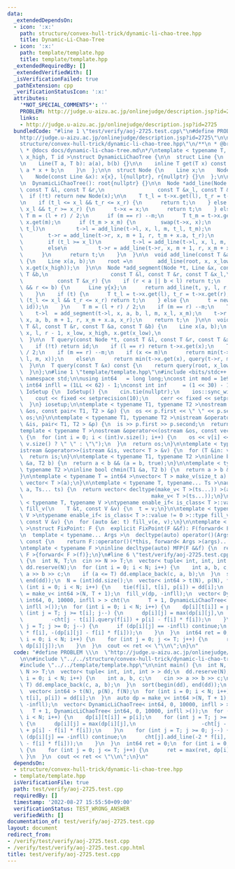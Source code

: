 ```yaml
---
data:
  _extendedDependsOn:
  - icon: ':x:'
    path: structure/convex-hull-trick/dynamic-li-chao-tree.hpp
    title: Dynamic-Li-Chao-Tree
  - icon: ':x:'
    path: template/template.hpp
    title: template/template.hpp
  _extendedRequiredBy: []
  _extendedVerifiedWith: []
  _isVerificationFailed: true
  _pathExtension: cpp
  _verificationStatusIcon: ':x:'
  attributes:
    '*NOT_SPECIAL_COMMENTS*': ''
    PROBLEM: http://judge.u-aizu.ac.jp/onlinejudge/description.jsp?id=2725
    links:
    - http://judge.u-aizu.ac.jp/onlinejudge/description.jsp?id=2725
  bundledCode: "#line 1 \"test/verify/aoj-2725.test.cpp\"\n#define PROBLEM \\\n  \"\
    http://judge.u-aizu.ac.jp/onlinejudge/description.jsp?id=2725\"\n\n#line 1 \"\
    structure/convex-hull-trick/dynamic-li-chao-tree.hpp\"\n/**\n * @brief Dynamic-Li-Chao-Tree\n\
    \ * @docs docs/dynamic-li-chao-tree.md\n*/\ntemplate < typename T, T x_low, T\
    \ x_high, T id >\nstruct DynamicLiChaoTree {\n\n  struct Line {\n    T a, b;\n\
    \n    Line(T a, T b): a(a), b(b) {}\n\n    inline T get(T x) const {\n      return\
    \ a * x + b;\n    }\n  };\n\n  struct Node {\n    Line x;\n    Node *l, *r;\n\n\
    \    Node(const Line &x): x{x}, l{nullptr}, r{nullptr} {}\n  };\n\n  Node *root;\n\
    \n  DynamicLiChaoTree(): root{nullptr} {}\n\n  Node *add_line(Node *t, Line &x,\
    \ const T &l, const T &r,\n                 const T &x_l, const T &x_r) {\n  \
    \  if (!t) return new Node(x);\n\n    T t_l = t->x.get(l), t_r = t->x.get(r);\n\
    \n    if (t_l <= x_l && t_r <= x_r) {\n      return t;\n    } else if (t_l >=\
    \ x_l && t_r >= x_r) {\n      t->x = x;\n      return t;\n    } else {\n     \
    \ T m = (l + r) / 2;\n      if (m == r) --m;\n      T t_m = t->x.get(m), x_m =\
    \ x.get(m);\n      if (t_m > x_m) {\n        swap(t->x, x);\n        if (x_l >=\
    \ t_l)\n          t->l = add_line(t->l, x, l, m, t_l, t_m);\n        else\n  \
    \        t->r = add_line(t->r, x, m + 1, r, t_m + x.a, t_r);\n      } else {\n\
    \        if (t_l >= x_l)\n          t->l = add_line(t->l, x, l, m, x_l, x_m);\n\
    \        else\n          t->r = add_line(t->r, x, m + 1, r, x_m + x.a, x_r);\n\
    \      }\n      return t;\n    }\n  }\n\n  void add_line(const T &a, const T &b)\
    \ {\n    Line x(a, b);\n    root =\n        add_line(root, x, x_low, x_high, x.get(x_low),\
    \ x.get(x_high));\n  }\n\n  Node *add_segment(Node *t, Line &x, const T &a, const\
    \ T &b,\n                    const T &l, const T &r, const T &x_l,\n         \
    \           const T &x_r) {\n    if (r < a || b < l) return t;\n    if (a <= l\
    \ && r <= b) {\n      Line y{x};\n      return add_line(t, y, l, r, x_l, x_r);\n\
    \    }\n    if (t) {\n      T t_l = t->x.get(l), t_r = t->x.get(r);\n      if\
    \ (t_l <= x_l && t_r <= x_r) return t;\n    } else {\n      t = new Node(Line(0,\
    \ id));\n    }\n    T m = (l + r) / 2;\n    if (m == r) --m;\n    T x_m = x.get(m);\n\
    \    t->l  = add_segment(t->l, x, a, b, l, m, x_l, x_m);\n    t->r  = add_segment(t->r,\
    \ x, a, b, m + 1, r, x_m + x.a, x_r);\n    return t;\n  }\n\n  void add_segment(const\
    \ T &l, const T &r, const T &a, const T &b) {\n    Line x(a, b);\n    root = add_segment(root,\
    \ x, l, r - 1, x_low, x_high, x.get(x_low),\n                       x.get(x_high));\n\
    \  }\n\n  T query(const Node *t, const T &l, const T &r, const T &x) const {\n\
    \    if (!t) return id;\n    if (l == r) return t->x.get(x);\n    T m = (l + r)\
    \ / 2;\n    if (m == r) --m;\n    if (x <= m)\n      return min(t->x.get(x), query(t->l,\
    \ l, m, x));\n    else\n      return min(t->x.get(x), query(t->r, m + 1, r, x));\n\
    \  }\n\n  T query(const T &x) const {\n    return query(root, x_low, x_high, x);\n\
    \  }\n};\n#line 1 \"template/template.hpp\"\n#include <bits/stdc++.h>\n\nusing\
    \ namespace std;\n\nusing int64   = long long;\nconst int mod = 1e9 + 7;\n\nconst\
    \ int64 infll = (1LL << 62) - 1;\nconst int inf     = (1 << 30) - 1;\n\nstruct\
    \ IoSetup {\n  IoSetup() {\n    cin.tie(nullptr);\n    ios::sync_with_stdio(false);\n\
    \    cout << fixed << setprecision(10);\n    cerr << fixed << setprecision(10);\n\
    \  }\n} iosetup;\n\ntemplate < typename T1, typename T2 >\nostream &operator<<(ostream\
    \ &os, const pair< T1, T2 > &p) {\n  os << p.first << \" \" << p.second;\n  return\
    \ os;\n}\n\ntemplate < typename T1, typename T2 >\nistream &operator>>(istream\
    \ &is, pair< T1, T2 > &p) {\n  is >> p.first >> p.second;\n  return is;\n}\n\n\
    template < typename T >\nostream &operator<<(ostream &os, const vector< T > &v)\
    \ {\n  for (int i = 0; i < (int)v.size(); i++) {\n    os << v[i] << (i + 1 !=\
    \ v.size() ? \" \" : \"\");\n  }\n  return os;\n}\n\ntemplate < typename T >\n\
    istream &operator>>(istream &is, vector< T > &v) {\n  for (T &in: v) is >> in;\n\
    \  return is;\n}\n\ntemplate < typename T1, typename T2 >\ninline bool chmax(T1\
    \ &a, T2 b) {\n  return a < b && (a = b, true);\n}\n\ntemplate < typename T1,\
    \ typename T2 >\ninline bool chmin(T1 &a, T2 b) {\n  return a > b && (a = b, true);\n\
    }\n\ntemplate < typename T = int64 >\nvector< T > make_v(size_t a) {\n  return\
    \ vector< T >(a);\n}\n\ntemplate < typename T, typename... Ts >\nauto make_v(size_t\
    \ a, Ts... ts) {\n  return vector< decltype(make_v< T >(ts...)) >(a,\n       \
    \                                         make_v< T >(ts...));\n}\n\ntemplate\
    \ < typename T, typename V >\ntypename enable_if< is_class< T >::value == 0 >::type\
    \ fill_v(\n    T &t, const V &v) {\n  t = v;\n}\n\ntemplate < typename T, typename\
    \ V >\ntypename enable_if< is_class< T >::value != 0 >::type fill_v(\n    T &t,\
    \ const V &v) {\n  for (auto &e: t) fill_v(e, v);\n}\n\ntemplate < typename F\
    \ >\nstruct FixPoint: F {\n  explicit FixPoint(F &&f): F(forward< F >(f)) {}\n\
    \n  template < typename... Args >\n  decltype(auto) operator()(Args &&...args)\
    \ const {\n    return F::operator()(*this, forward< Args >(args)...);\n  }\n};\n\
    \ntemplate < typename F >\ninline decltype(auto) MFP(F &&f) {\n  return FixPoint<\
    \ F >{forward< F >(f)};\n}\n#line 6 \"test/verify/aoj-2725.test.cpp\"\n\nint main()\
    \ {\n  int N, T;\n  cin >> N >> T;\n  vector< tuple< int, int, int > > dd;\n \
    \ dd.reserve(N);\n  for (int i = 0; i < N; i++) {\n    int a, b, c;\n    cin >>\
    \ a >> b >> c;\n    if (a <= T) dd.emplace_back(c, a, b);\n  }\n  sort(begin(dd),\
    \ end(dd));\n  N = (int)dd.size();\n  vector< int64 > t(N), p(N), f(N);\n  for\
    \ (int i = 0; i < N; i++) {\n    tie(f[i], t[i], p[i]) = dd[i];\n  }\n  auto dp\
    \ = make_v< int64 >(N, T + 1);\n  fill_v(dp, -infll);\n  vector< DynamicLiChaoTree<\
    \ int64, 0, 10000, infll > > cht(\n      T + 1, DynamicLiChaoTree< int64, 0, 10000,\
    \ infll >());\n  for (int i = 0; i < N; i++) {\n    dp[i][t[i]] = p[i];\n    for\
    \ (int j = T; j >= t[i]; j--) {\n      dp[i][j] = max(dp[i][j],\n            \
    \         -cht[j - t[i]].query(f[i]) + p[i] - f[i] * f[i]);\n    }\n    for (int\
    \ j = T; j >= 0; j--) {\n      if (dp[i][j] == -infll) continue;\n      cht[j].add_line(-2\
    \ * f[i], -(dp[i][j] - f[i] * f[i]));\n    }\n  }\n  int64 ret = 0;\n  for (int\
    \ i = 0; i < N; i++) {\n    for (int j = 0; j <= T; j++) {\n      ret = max(ret,\
    \ dp[i][j]);\n    }\n  }\n  cout << ret << \"\\n\";\n}\n"
  code: "#define PROBLEM \\\n  \"http://judge.u-aizu.ac.jp/onlinejudge/description.jsp?id=2725\"\
    \n\n#include \"../../structure/convex-hull-trick/dynamic-li-chao-tree.hpp\"\n\
    #include \"../../template/template.hpp\"\n\nint main() {\n  int N, T;\n  cin >>\
    \ N >> T;\n  vector< tuple< int, int, int > > dd;\n  dd.reserve(N);\n  for (int\
    \ i = 0; i < N; i++) {\n    int a, b, c;\n    cin >> a >> b >> c;\n    if (a <=\
    \ T) dd.emplace_back(c, a, b);\n  }\n  sort(begin(dd), end(dd));\n  N = (int)dd.size();\n\
    \  vector< int64 > t(N), p(N), f(N);\n  for (int i = 0; i < N; i++) {\n    tie(f[i],\
    \ t[i], p[i]) = dd[i];\n  }\n  auto dp = make_v< int64 >(N, T + 1);\n  fill_v(dp,\
    \ -infll);\n  vector< DynamicLiChaoTree< int64, 0, 10000, infll > > cht(\n   \
    \   T + 1, DynamicLiChaoTree< int64, 0, 10000, infll >());\n  for (int i = 0;\
    \ i < N; i++) {\n    dp[i][t[i]] = p[i];\n    for (int j = T; j >= t[i]; j--)\
    \ {\n      dp[i][j] = max(dp[i][j],\n                     -cht[j - t[i]].query(f[i])\
    \ + p[i] - f[i] * f[i]);\n    }\n    for (int j = T; j >= 0; j--) {\n      if\
    \ (dp[i][j] == -infll) continue;\n      cht[j].add_line(-2 * f[i], -(dp[i][j]\
    \ - f[i] * f[i]));\n    }\n  }\n  int64 ret = 0;\n  for (int i = 0; i < N; i++)\
    \ {\n    for (int j = 0; j <= T; j++) {\n      ret = max(ret, dp[i][j]);\n   \
    \ }\n  }\n  cout << ret << \"\\n\";\n}\n"
  dependsOn:
  - structure/convex-hull-trick/dynamic-li-chao-tree.hpp
  - template/template.hpp
  isVerificationFile: true
  path: test/verify/aoj-2725.test.cpp
  requiredBy: []
  timestamp: '2022-08-27 15:55:50+09:00'
  verificationStatus: TEST_WRONG_ANSWER
  verifiedWith: []
documentation_of: test/verify/aoj-2725.test.cpp
layout: document
redirect_from:
- /verify/test/verify/aoj-2725.test.cpp
- /verify/test/verify/aoj-2725.test.cpp.html
title: test/verify/aoj-2725.test.cpp
---
```

